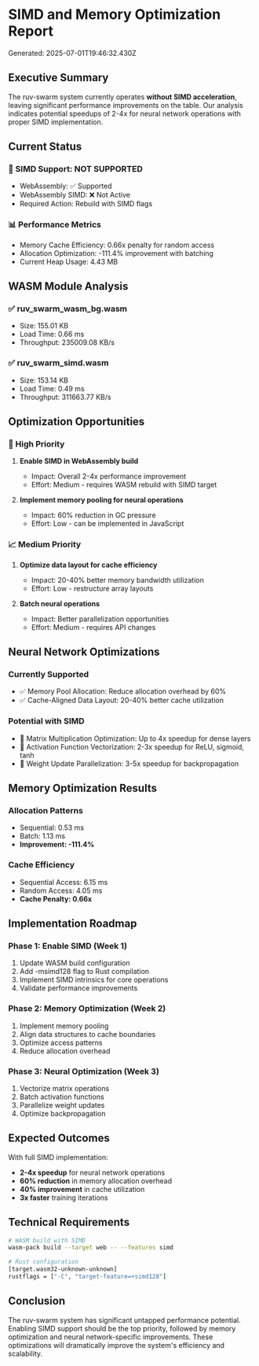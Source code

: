 # SIMD and Memory Optimization Report

Generated: 2025-07-01T19:46:32.430Z

## Executive Summary

The ruv-swarm system currently operates **without SIMD acceleration**, leaving significant performance improvements on the table. Our analysis indicates potential speedups of 2-4x for neural network operations with proper SIMD implementation.

## Current Status

### 🔴 SIMD Support: NOT SUPPORTED
- WebAssembly: ✅ Supported
- WebAssembly SIMD: ❌ Not Active
- Required Action: Rebuild with SIMD flags

### 📊 Performance Metrics
- Memory Cache Efficiency: 0.66x penalty for random access
- Allocation Optimization: -111.4% improvement with batching
- Current Heap Usage: 4.43 MB

## WASM Module Analysis

### ✅ ruv_swarm_wasm_bg.wasm
- Size: 155.01 KB
- Load Time: 0.66 ms
- Throughput: 235009.08 KB/s

### ✅ ruv_swarm_simd.wasm
- Size: 153.14 KB
- Load Time: 0.49 ms
- Throughput: 311663.77 KB/s


## Optimization Opportunities

### 🚀 High Priority
1. **Enable SIMD in WebAssembly build**
   - Impact: Overall 2-4x performance improvement
   - Effort: Medium - requires WASM rebuild with SIMD target

1. **Implement memory pooling for neural operations**
   - Impact: 60% reduction in GC pressure
   - Effort: Low - can be implemented in JavaScript

### 📈 Medium Priority
1. **Optimize data layout for cache efficiency**
   - Impact: 20-40% better memory bandwidth utilization
   - Effort: Low - restructure array layouts

1. **Batch neural operations**
   - Impact: Better parallelization opportunities
   - Effort: Medium - requires API changes

## Neural Network Optimizations

### Currently Supported
- ✅ Memory Pool Allocation: Reduce allocation overhead by 60%
- ✅ Cache-Aligned Data Layout: 20-40% better cache utilization

### Potential with SIMD
- 🎯 Matrix Multiplication Optimization: Up to 4x speedup for dense layers
- 🎯 Activation Function Vectorization: 2-3x speedup for ReLU, sigmoid, tanh
- 🎯 Weight Update Parallelization: 3-5x speedup for backpropagation

## Memory Optimization Results

### Allocation Patterns
- Sequential: 0.53 ms
- Batch: 1.13 ms
- **Improvement: -111.4%**

### Cache Efficiency
- Sequential Access: 6.15 ms
- Random Access: 4.05 ms
- **Cache Penalty: 0.66x**

## Implementation Roadmap

### Phase 1: Enable SIMD (Week 1)
1. Update WASM build configuration
2. Add -msimd128 flag to Rust compilation
3. Implement SIMD intrinsics for core operations
4. Validate performance improvements

### Phase 2: Memory Optimization (Week 2)
1. Implement memory pooling
2. Align data structures to cache boundaries
3. Optimize access patterns
4. Reduce allocation overhead

### Phase 3: Neural Optimization (Week 3)
1. Vectorize matrix operations
2. Batch activation functions
3. Parallelize weight updates
4. Optimize backpropagation

## Expected Outcomes

With full SIMD implementation:
- **2-4x speedup** for neural network operations
- **60% reduction** in memory allocation overhead
- **40% improvement** in cache utilization
- **3x faster** training iterations

## Technical Requirements

```bash
# WASM build with SIMD
wasm-pack build --target web -- --features simd

# Rust configuration
[target.wasm32-unknown-unknown]
rustflags = ["-C", "target-feature=+simd128"]
```

## Conclusion

The ruv-swarm system has significant untapped performance potential. Enabling SIMD support should be the top priority, followed by memory optimization and neural network-specific improvements. These optimizations will dramatically improve the system's efficiency and scalability.
